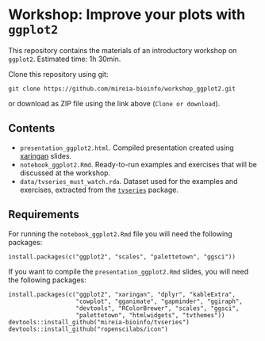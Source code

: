 # Workshop: Improve your plots with `ggplot2`

This repository contains the materials of an introductory workshop on `ggplot2`. Estimated time: 1h 30min.

Clone this repository using git:

```
git clone https://github.com/mireia-bioinfo/workshop_ggplot2.git
``` 

or download as ZIP file using the link above (`Clone or download`).

## Contents

- `presentation_ggplot2.html`. Compiled presentation created using [xaringan](https://github.com/yihui/xaringan) slides.
- `notebook_ggplot2.Rmd`. Ready-to-run examples and exercises that will be discussed at the workshop.
- `data/tvseries_must_watch.rda`. Dataset used for the examples and exercises, extracted from the [`tvseries`](https://github.com/mireia-bioinfo/tvseries) package.

## Requirements

For running the `notebook_ggplot2.Rmd` file you will need the following packages:

```
install.packages(c("ggplot2", "scales", "palettetown", "ggsci"))
```  

If you want to compile the `presentation_ggplot2.Rmd` slides, you will need the following packages:

```
install.packages(c("ggplot2", "xaringan", "dplyr", "kableExtra",
				   "cowplot", "gganimate", "gapminder", "ggiraph",
				   "devtools", "RColorBrewer", "scales", "ggsci",
				   "palettetown", "htmlwidgets", "tvthemes"))
devtools::install_github("mireia-bioinfo/tvseries")
devtools::install_github("ropenscilabs/icon")
```
